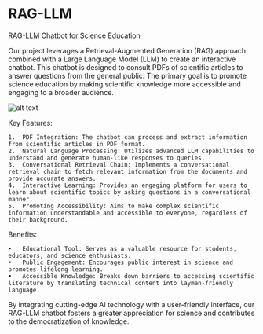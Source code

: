 # RAG-LLM

RAG-LLM Chatbot for Science Education

Our project leverages a Retrieval-Augmented Generation (RAG) approach combined with a Large Language Model (LLM) to create an interactive chatbot. This chatbot is designed to consult PDFs of scientific articles to answer questions from the general public. The primary goal is to promote science education by making scientific knowledge more accessible and engaging to a broader audience.

![alt text](https://github.com/danieldager/RAG-LMM/blob/main/img/GUI.png?raw=true)

Key Features:

	1.	PDF Integration: The chatbot can process and extract information from scientific articles in PDF format.
	2.	Natural Language Processing: Utilizes advanced LLM capabilities to understand and generate human-like responses to queries.
	3.	Conversational Retrieval Chain: Implements a conversational retrieval chain to fetch relevant information from the documents and provide accurate answers.
	4.	Interactive Learning: Provides an engaging platform for users to learn about scientific topics by asking questions in a conversational manner.
	5.	Promoting Accessibility: Aims to make complex scientific information understandable and accessible to everyone, regardless of their background.

Benefits:

	•	Educational Tool: Serves as a valuable resource for students, educators, and science enthusiasts.
	•	Public Engagement: Encourages public interest in science and promotes lifelong learning.
	•	Accessible Knowledge: Breaks down barriers to accessing scientific literature by translating technical content into layman-friendly language.

By integrating cutting-edge AI technology with a user-friendly interface, our RAG-LLM chatbot fosters a greater appreciation for science and contributes to the democratization of knowledge.
